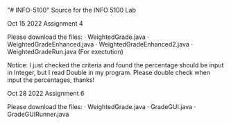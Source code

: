 "# INFO-5100" 
Source for the INFO 5100 Lab

Oct 15 2022 Assignment 4

Please download the files:
· WeightedGrade.java
· WeightedGradeEnhanced.java
· WeightedGradeEnhanced2.java
· WeightedGradeRun.java (For exectution)

Notice: I just checked the criteria and found the percentage should be input in Integer, but I read Double in my program. Please double check when input the percentages, thanks!


Oct 28 2022 Assignment 6

Please download the files:
· WeightedGrade.java
· GradeGUI.java
· GradeGUIRunner.java
